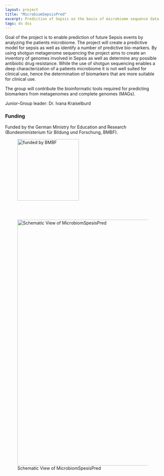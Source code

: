 ```yaml
---
layout: project
title: "MicrobiomSepsisPred"
excerpt: Prediction of Sepsis on the basis of microbiome sequence data
tags: ds dss
---
```


Goal of the project is to enable prediction of future Sepsis events by analyzing the patients microbiome. The project will create a predictive model for sepsis as well as identify a number of predictive bio-markers. 
By using shotgun metagenome sequencing the project aims to create an inventory of genomes involved in Sepsis as well as determine any possible antibiotic drug resistance. While the use of shotgun sequencing enables a deep 
characterization of a patients microbiome it is not well suited for clinical use, hence the determination of biomarkers that are more suitable for clinical use. 

The group will contribute the bioinformatic tools required for predicting biomarkers from metagenomes and complete genomes (MAGs).

Junior-Group leader: Dr. Ivana Kraiselburd

### Funding
Funded by the German Ministry for Education and Research (Bundesministerium für Bildung und Forschung, BMBF).

<figure>
    <img src="{{ "/img/BMBF_funding.jpg | relative_url }}" alt=" funded by BMBF " style="width:200px;" /> 
</figure>

<br /><br />
<figure>
    <img src="{{ "/img/MicrobiomSepsisPred.jpg" | relative_url }}" alt="Schematic View of MicrobiomSpesisPred" style="width:800px;" />
    <figcaption>Schematic View of MicrobiomSpesisPred</figcaption>
</figure>

